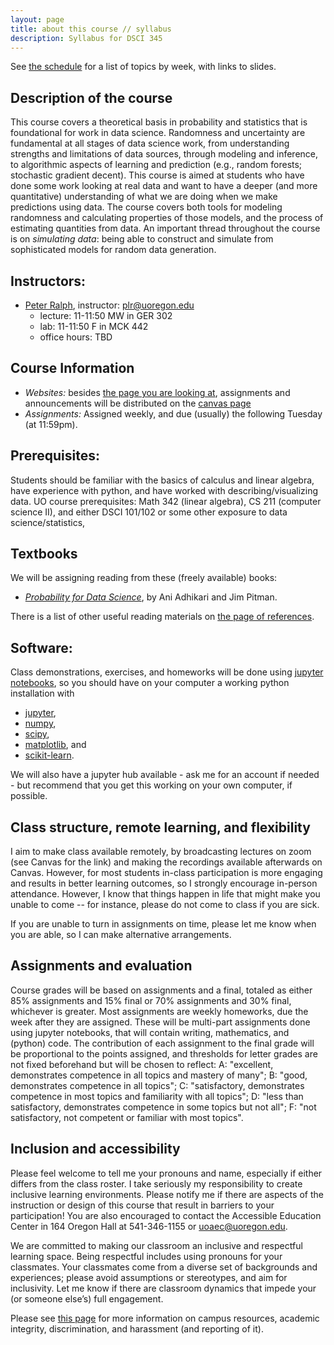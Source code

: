 ```yaml
---
layout: page
title: about this course // syllabus
description: Syllabus for DSCI 345
---
```


See [the schedule](schedule.html) for a list of topics by week, with links to slides.

## Description of the course

This course covers a theoretical basis in probability and statistics
that is foundational for work in data science.
Randomness and uncertainty are fundamental at all stages of data science work,
from understanding strengths and limitations of data sources,
through modeling and inference,
to algorithmic aspects of learning and prediction
(e.g., random forests; stochastic gradient decent).
This course is aimed at students who have done some work looking at real data
and want to have a deeper (and more quantitative)
understanding of what we are doing when we make predictions using data.
The course covers
both tools for modeling randomness and calculating properties of those models,
and the process of estimating quantities from data.
An important thread throughout the course is on *simulating data*:
being able to construct and simulate from sophisticated models for random data generation.


## Instructors:

- [Peter Ralph](https://kr-colab.github.io/people), instructor: plr@uoregon.edu
    * lecture: 11-11:50 MW in GER 302
    * lab: 11-11:50 F in MCK 442
    * office hours: TBD

## Course Information

- *Websites:* besides [the page you are looking at](https://UOdsci.github.io/dsci345/),
    assignments and announcements will be distributed
    on the [canvas page](https://canvas.uoregon.edu/)
- *Assignments:* Assigned weekly, and due (usually) the following Tuesday (at 11:59pm).

## Prerequisites:

Students should be familiar with the basics of calculus and linear algebra,
have experience with python,
and have worked with describing/visualizing data.
UO course prerequisites:
Math 342 (linear algebra), CS 211 (computer science II), and
either DSCI 101/102 or some other exposure to data science/statistics,

## Textbooks

We will be assigning reading from these (freely available) books:

- [*Probability for Data Science*](http://prob140.org/textbook/content/README.html),
    by Ani Adhikari and Jim Pitman.

There is a list of other useful reading materials on [the page of references](reference.html).

## Software:

Class demonstrations, exercises, and homeworks
will be done using [jupyter notebooks](https://jupyter.org/),
so you should have on your computer a working python installation
with

- [jupyter](https://jupyter.org/),
- [numpy](https://numpy.org/),
- [scipy](https://scipy.org/),
- [matplotlib](https://matplotlib.org/), and
- [scikit-learn](https://scikit-learn.org/).

We will also have a jupyter hub available -
ask me for an account if needed - but recommend that you
get this working on your own computer, if possible.


## Class structure, remote learning, and flexibility

I aim to make class available remotely,
by broadcasting lectures on zoom (see Canvas for the link)
and making the recordings available afterwards on Canvas.
However, for most students in-class participation is more engaging
and results in better learning outcomes,
so I strongly encourage in-person attendance.
However, I know that things happen in life that might make you unable to come --
for instance, please do not come to class if you are sick.

If you are unable to turn in assignments on time,
please let me know when you are able,
so I can make alternative arrangements.

## Assignments and evaluation

Course grades will be based on assignments and a final,
totaled as either 85% assignments and 15% final or 70% assignments and 30% final,
whichever is greater.
Most assignments are weekly homeworks, due the week after they are assigned.
These will be multi-part assignments done using jupyter notebooks,
that will contain writing, mathematics, and (python) code.
The contribution of each assignment to the final grade will be proportional to the points assigned,
and thresholds for letter grades are not fixed beforehand
but will be chosen to reflect:
A: "excellent, demonstrates competence in all topics and mastery of many";
B: "good, demonstrates competence in all topics";
C: "satisfactory, demonstrates competence in most topics and familiarity with all topics";
D: "less than satisfactory, demonstrates competence in some topics but not all";
F: "not satisfactory, not competent or familiar with most topics".

## Inclusion and accessibility

Please feel welcome to tell me your pronouns and name,
especially if either differs from the class roster.
I take seriously my responsibility to create inclusive learning environments.
Please notify me if there are aspects of the instruction or design of this
course that result in barriers to your participation! You are also encouraged
to contact the Accessible Education Center in 164 Oregon Hall at 541-346-1155
or uoaec@uoregon.edu.

We are committed to making our classroom an inclusive and respectful learning space.
Being respectful includes using pronouns for your classmates.
Your classmates come from a diverse set of backgrounds and experiences;
please avoid assumptions or stereotypes, and aim for inclusivity.
Let me know if there are classroom dynamics that impede your (or someone else’s) full engagement. 

Please see [this page](policies.html) for more information on
campus resources, academic integrity, discrimination, and harassment (and reporting of it).

